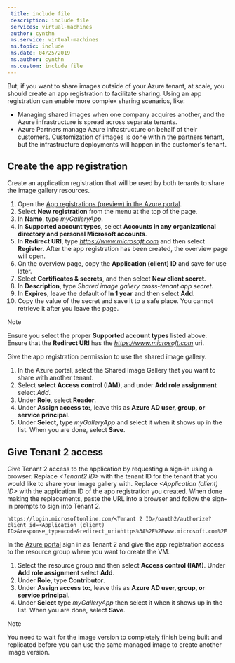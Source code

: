 ```yaml
---
 title: include file
 description: include file
 services: virtual-machines
 author: cynthn
 ms.service: virtual-machines
 ms.topic: include
 ms.date: 04/25/2019
 ms.author: cynthn
 ms.custom: include file
---
```



But, if you want to share images outside of your Azure tenant, at scale, you should create an app registration to facilitate sharing.  Using an app registration can enable more complex sharing scenarios, like: 

* Managing shared images when one company acquires another, and the Azure infrastructure is spread across separate tenants. 
* Azure Partners manage Azure infrastructure on behalf of their customers. Customization of images is done within the partners tenant, but the infrastructure deployments will happen in the customer's tenant. 


## Create the app registration

Create an application registration that will be used by both tenants to share the image gallery resources.
1. Open the [App registrations (preview) in the Azure portal](https://ms.portal.azure.com/#blade/Microsoft_AAD_RegisteredApps/ApplicationsListBlade/quickStartType//sourceType/).    
1. Select **New registration** from the menu at the top of the page.
1. In **Name**, type *myGalleryApp*.
1. In **Supported account types**, select **Accounts in any organizational directory and personal Microsoft accounts**.
1. In **Redirect URI**, type *https://www.microsoft.com* and then select **Register**. After the app registration has been created, the overview page will open.
1. On the overview page, copy the **Application (client) ID** and save for use later.   
1. Select **Certificates & secrets**, and then select **New client secret**.
1. In **Description**, type *Shared image gallery cross-tenant app secret*.
1. In **Expires**, leave the default of **In 1 year** and then select **Add**.
1. Copy the value of the secret and save it to a safe place. You cannot retrieve it after you leave the page.

> [!NOTE]
> Ensure you select the proper **Supported account types** listed above. Ensure that the **Redirect URI** has the *https://www.microsoft.com* uri.

Give the app registration permission to use the shared image gallery.
1. In the Azure portal, select the Shared Image Gallery that you want to share with another tenant.
1. Select **select Access control (IAM)**, and under **Add role assignment** select *Add*. 
1. Under **Role**, select **Reader**.
1. Under **Assign access to:**, leave this as **Azure AD user, group, or service principal**.
1. Under **Select**, type *myGalleryApp* and select it when it shows up in the list. When you are done, select **Save**.


## Give Tenant 2 access

Give Tenant 2 access to the application by requesting a sign-in using a browser. Replace *\<Tenant2 ID>* with the tenant ID for the tenant that you would like to share your image gallery with. Replace *\<Application (client) ID>* with the application ID of the app registration you created. When done making the replacements, paste the URL into a browser and follow the sign-in prompts to sign into Tenant 2.

```
https://login.microsoftonline.com/<Tenant 2 ID>/oauth2/authorize?client_id=<Application (client) ID>&response_type=code&redirect_uri=https%3A%2F%2Fwww.microsoft.com%2F 
```

In the [Azure portal](https://portal.azure.com) sign in as Tenant 2 and give the app registration access to the resource group where you want to create the VM.

1. Select the resource group and then select **Access control (IAM)**. Under **Add role assignment** select **Add**. 
1. Under **Role**, type **Contributor**.
1. Under **Assign access to:**, leave this as **Azure AD user, group, or service principal**.
1. Under **Select** type *myGalleryApp* then select it when it shows up in the list. When you are done, select **Save**.

> [!NOTE]
> You need to wait for the image version to completely finish being built and replicated before you can use the same managed image to create another image version.


